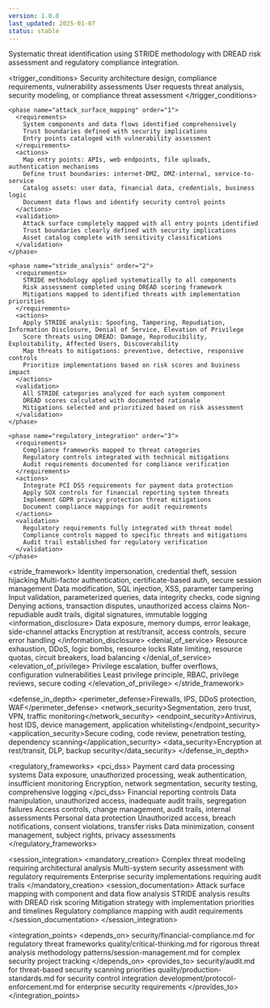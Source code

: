 ```yaml
---
version: 1.0.0
last_updated: 2025-01-07
status: stable
---
```


<module name="threat_modeling" category="security">
  
  <purpose>
    Systematic threat identification using STRIDE methodology with DREAD risk assessment and regulatory compliance integration.
  </purpose>
  
  <trigger_conditions>
    <condition type="automatic">Security architecture design, compliance requirements, vulnerability assessments</condition>
    <condition type="explicit">User requests threat analysis, security modeling, or compliance threat assessment</condition>
  </trigger_conditions>
  
  <implementation>
    
    <phase name="attack_surface_mapping" order="1">
      <requirements>
        System components and data flows identified comprehensively
        Trust boundaries defined with security implications
        Entry points cataloged with vulnerability assessment
      </requirements>
      <actions>
        Map entry points: APIs, web endpoints, file uploads, authentication mechanisms
        Define trust boundaries: internet-DMZ, DMZ-internal, service-to-service
        Catalog assets: user data, financial data, credentials, business logic
        Document data flows and identify security control points
      </actions>
      <validation>
        Attack surface completely mapped with all entry points identified
        Trust boundaries clearly defined with security implications
        Asset catalog complete with sensitivity classifications
      </validation>
    </phase>
    
    <phase name="stride_analysis" order="2">
      <requirements>
        STRIDE methodology applied systematically to all components
        Risk assessment completed using DREAD scoring framework
        Mitigations mapped to identified threats with implementation priorities
      </requirements>
      <actions>
        Apply STRIDE analysis: Spoofing, Tampering, Repudiation, Information Disclosure, Denial of Service, Elevation of Privilege
        Score threats using DREAD: Damage, Reproducibility, Exploitability, Affected Users, Discoverability
        Map threats to mitigations: preventive, detective, responsive controls
        Prioritize implementations based on risk scores and business impact
      </actions>
      <validation>
        All STRIDE categories analyzed for each system component
        DREAD scores calculated with documented rationale
        Mitigations selected and prioritized based on risk assessment
      </validation>
    </phase>
    
    <phase name="regulatory_integration" order="3">
      <requirements>
        Compliance frameworks mapped to threat categories
        Regulatory controls integrated with technical mitigations
        Audit requirements documented for compliance verification
      </requirements>
      <actions>
        Integrate PCI DSS requirements for payment data protection
        Apply SOX controls for financial reporting system threats
        Implement GDPR privacy protection threat mitigations
        Document compliance mappings for audit requirements
      </actions>
      <validation>
        Regulatory requirements fully integrated with threat model
        Compliance controls mapped to specific threats and mitigations
        Audit trail established for regulatory verification
      </validation>
    </phase>
    
  </implementation>
  
  <stride_framework>
    <spoofing>
      <threats>Identity impersonation, credential theft, session hijacking</threats>
      <mitigations>Multi-factor authentication, certificate-based auth, secure session management</mitigations>
    </spoofing>
    <tampering>
      <threats>Data modification, SQL injection, XSS, parameter tampering</threats>
      <mitigations>Input validation, parameterized queries, data integrity checks, code signing</mitigations>
    </tampering>
    <repudiation>
      <threats>Denying actions, transaction disputes, unauthorized access claims</threats>
      <mitigations>Non-repudiable audit trails, digital signatures, immutable logging</mitigations>
    </repudiation>
    <information_disclosure>
      <threats>Data exposure, memory dumps, error leakage, side-channel attacks</threats>
      <mitigations>Encryption at rest/transit, access controls, secure error handling</mitigations>
    </information_disclosure>
    <denial_of_service>
      <threats>Resource exhaustion, DDoS, logic bombs, resource locks</threats>
      <mitigations>Rate limiting, resource quotas, circuit breakers, load balancing</mitigations>
    </denial_of_service>
    <elevation_of_privilege>
      <threats>Privilege escalation, buffer overflows, configuration vulnerabilities</threats>
      <mitigations>Least privilege principle, RBAC, privilege reviews, secure coding</mitigations>
    </elevation_of_privilege>
  </stride_framework>
  
  <defense_in_depth>
    <perimeter_defense>Firewalls, IPS, DDoS protection, WAF</perimeter_defense>
    <network_security>Segmentation, zero trust, VPN, traffic monitoring</network_security>
    <endpoint_security>Antivirus, host IDS, device management, application whitelisting</endpoint_security>
    <application_security>Secure coding, code review, penetration testing, dependency scanning</application_security>
    <data_security>Encryption at rest/transit, DLP, backup security</data_security>
  </defense_in_depth>
  
  <regulatory_frameworks>
    <pci_dss>
      <scope>Payment card data processing systems</scope>
      <threats>Data exposure, unauthorized processing, weak authentication, insufficient monitoring</threats>
      <controls>Encryption, network segmentation, security testing, comprehensive logging</controls>
    </pci_dss>
    <sox>
      <scope>Financial reporting controls</scope>
      <threats>Data manipulation, unauthorized access, inadequate audit trails, segregation failures</threats>
      <controls>Access controls, change management, audit trails, internal assessments</controls>
    </sox>
    <gdpr>
      <scope>Personal data protection</scope>
      <threats>Unauthorized access, breach notifications, consent violations, transfer risks</threats>
      <controls>Data minimization, consent management, subject rights, privacy assessments</controls>
    </gdpr>
  </regulatory_frameworks>
  
  <session_integration>
    <mandatory_creation>
      Complex threat modeling requiring architectural analysis
      Multi-system security assessment with regulatory requirements
      Enterprise security implementations requiring audit trails
    </mandatory_creation>
    <session_documentation>
      Attack surface mapping with component and data flow analysis
      STRIDE analysis results with DREAD risk scoring
      Mitigation strategy with implementation priorities and timelines
      Regulatory compliance mapping with audit requirements
    </session_documentation>
  </session_integration>
  
  <integration_points>
    <depends_on>
      security/financial-compliance.md for regulatory threat frameworks
      quality/critical-thinking.md for rigorous threat analysis methodology
      patterns/session-management.md for complex security project tracking
    </depends_on>
    <provides_to>
      security/audit.md for threat-based security scanning priorities
      quality/production-standards.md for security control integration
      development/protocol-enforcement.md for enterprise security requirements
    </provides_to>
  </integration_points>
  
</module>